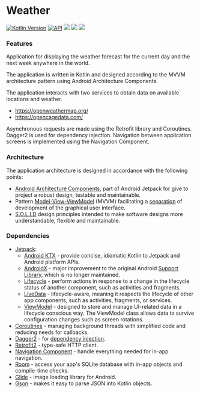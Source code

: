 # Weather

[![Kotlin Version](https://img.shields.io/badge/kotlin-1.4.10-blue.svg)](https://kotlinlang.org)
[![API](https://img.shields.io/badge/API-21%2B-brightgreen.svg?style=flat)](https://android-arsenal.com/api?level=21)
![](https://img.shields.io/github/languages/count/olga-vikultseva/Weather.svg)
![](https://img.shields.io/github/repo-size/olga-vikultseva/Weather.svg)
![](https://img.shields.io/github/last-commit/olga-vikultseva/Weather.svg)

### Features

Application for displaying the weather forecast for the current day and the next week anywhere in the world.

The application is written in Kotlin and designed according to the MVVM architecture pattern using Android Architecture Components.

The application interacts with two services to obtain data on available locations and weather.

- https://openweathermap.org/
- https://opencagedata.com/

Asynchronous requests are made using the Retrofit library and Coroutines. Dagger2 is used for dependency injection. Navigation between application screens is implemented using the Navigation Component.

### Architecture

The application architecture is designed in accordance with the following points:

-   [Android Architecture Components](https://developer.android.com/topic/libraries/architecture/), part of Android Jetpack for give to project a robust design, testable and maintainable.
-   Pattern [Model-View-ViewModel](https://en.wikipedia.org/wiki/Model%E2%80%93view%E2%80%93viewmodel) (MVVM) facilitating a [separation](https://en.wikipedia.org/wiki/Separation_of_concerns) of development of the graphical user interface.
-   [S.O.L.I.D](https://en.wikipedia.org/wiki/SOLID) design principles intended to make software designs more understandable, flexible and maintainable.

### Dependencies

-   [Jetpack](https://developer.android.com/jetpack):
    -   [Android KTX](https://developer.android.com/kotlin/ktx.html) - provide concise, idiomatic Kotlin to Jetpack and Android platform APIs.
    -   [AndroidX](https://developer.android.com/jetpack/androidx) - major improvement to the original Android [Support Library](https://developer.android.com/topic/libraries/support-library/index), which is no longer maintained.
    -   [Lifecycle](https://developer.android.com/topic/libraries/architecture/lifecycle) - perform actions in response to a change in the lifecycle status of another component, such as activities and fragments.
    -   [LiveData](https://developer.android.com/topic/libraries/architecture/livedata) - lifecycle-aware, meaning it respects the lifecycle of other app components, such as activities, fragments, or services.
    -   [ViewModel](https://developer.android.com/topic/libraries/architecture/viewmodel) - designed to store and manage UI-related data in a lifecycle conscious way. The ViewModel class allows data to survive configuration changes such as screen rotations.
-   [Coroutines](https://kotlinlang.org/docs/reference/coroutines-overview.html) - managing background threads with simplified code and reducing needs for callbacks.
-   [Dagger2](https://dagger.dev/) - for [dependency injection](https://developer.android.com/training/dependency-injection).
-   [Retrofit2](https://square.github.io/retrofit/) - type-safe HTTP client.
-   [Navigation Component](https://developer.android.com/guide/navigation/navigation-getting-started/) - handle everything needed for in-app navigation.
-   [Room](https://developer.android.com/training/data-storage/room/) - access your app's SQLite database with in-app objects and compile-time checks.
-   [Glide](https://github.com/bumptech/glide) - image loading library for Android.
-   [Gson](https://github.com/google/gson) - makes it easy to parse JSON into Kotlin objects.
